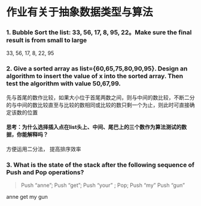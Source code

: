 # 作业有关于抽象数据类型与算法
### 1. Bubble Sort the list: 33, 56, 17, 8, 95, 22。Make sure the final result is from small to large
33, 56, 17, 8, 22, 95

### 2. Give a sorted array as list={60,65,75,80,90,95}. Design an algorithm to insert the value of x into the sorted array. Then test the algorithm with value 50,67,99.
先与首尾的数作比较，如果大小位于首尾两数之间，则与中间的数比较，不断二分的与中间的数比较直至与比较的数相同或比较的数只剩一个为止，则此时可直接确定该数的位置  

#### 思考：为什么选择插入点在list头上、中间、尾巴上的三个数作为算法测试的数据，你能解释吗？
方便运用二分法， 提高排序效率  

### 3. What is the state of the stack after the following sequence of Push and Pop operations?
>Push “anne”; Push “get”; Push “your” ; Pop; Push “my” Push “gun”   

anne get my gun  
